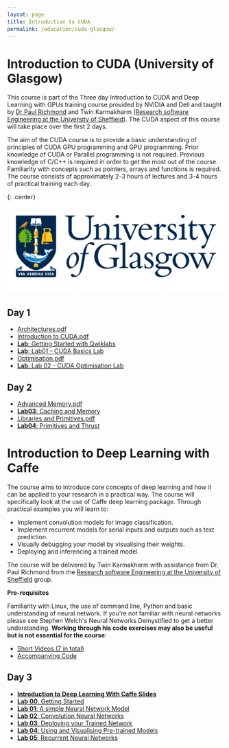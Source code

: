 ```yaml
---
layout: page
title: Introduction to CUDA
permalink: /education/cuda-glasgow/
---
```


# Introduction to CUDA (University of Glasgow) #

This course is part of the Three day Introduction to CUDA and Deep Learning with GPUs training course provided by NVIDIA and Dell and taught by [Dr Paul Richmond](http://paulrichmond.shef.ac.uk/) and Twin Karmakharm ([Research software Engineering at the University of Sheffield](http://rse.shef.ac.uk/)). The CUDA aspect of this course will take place over the first 2 days.

The aim of the CUDA course is to provide a basic understanding of principles of CUDA GPU programming and GPU programming. Prior knowledge of CUDA or Parallel programming is not required. Previous knowledge of C/C++ is required in order to get the most out of the course. Familiarity with concepts such as pointers, arrays and functions is required. The course consists of approximately 2-3 hours of lectures and 3-4 hours of practical training each day.

{: .center}
![University of Glasgow](\static\img\glasgow.jpg)

## Day 1 ##


* [Architectures.pdf](https://drive.google.com/file/d/0B2HbOiEppVPMX19jeGJWa0U1V3M/view?usp=sharing)
* [Introduction to CUDA.pdf](https://drive.google.com/file/d/0B2HbOiEppVPMZy1udkZSS3NMeTQ/view?usp=sharing)
* [**Lab**: Getting Started with Qwiklabs](./qwiklabs)
* [**Lab**: Lab01 - CUDA Basics Lab](./lab01)
* [Optimisation.pdf](https://drive.google.com/file/d/0B2HbOiEppVPMc054VGhxTGdFWms/view?usp=sharing)
* [**Lab**: Lab 02 - CUDA Optimisation Lab](./lab02)


## Day 2 ##


* [Advanced Memory.pdf](https://drive.google.com/file/d/0B2HbOiEppVPMT0NIRS13X014eXc/view?usp=sharing)
* [**Lab03**: Caching and Memory](./lab03)
* [Libraries and Primitives.pdf](https://drive.google.com/file/d/0B2HbOiEppVPMSnAzczhyZ0J6Rjg/view?usp=sharing)
* [**Lab04**: Primitives and Thrust](./lab04)

# Introduction to Deep Learning with Caffe

The course aims to introduce core concepts of deep learning and how it can be applied to your research in a practical way. The course will specifically look at the use of Caffe deep learning package. Through practical examples you will learn to:
* Implement convolution models for image classification.
* Implement recurrent models for serial inputs and outputs such as text prediction.
* Visually debugging your model by visualising their weights.
* Deploying and inferencing a trained model.

The course will be delivered by Twin Karmakharm with assistance from Dr. Paul Richmond from the [Research software Engineering at the University of Sheffield](http://rse.shef.ac.uk/) group.

**Pre-requisites**

Familiarity with Linux, the use of command line, Python and basic understanding of neural network.
If you're not familiar with neural networks please see Stephen Welch's Neural Networks Demystified to get a better understanding. **Working through his code exercises may also be useful but is not essential for the course**:
- [Short Videos (7 in total)](https://www.youtube.com/playlist?list=PLiaHhY2iBX9hdHaRr6b7XevZtgZRa1PoU)
- [Accompanying Code](https://github.com/stephencwelch/Neural-Networks-Demystified)


## Day 3 ##

* [**Introduction to Deep Learning With Caffe Slides**](https://docs.google.com/a/sheffield.ac.uk/presentation/d/1k7nfUyDJfk6VeI0mu5Oxc0svIxppI-hOifLfOHy0ABE/edit?usp=sharing)
* [**Lab 00**: Getting Started](./dl/qwiklabs)
* [**Lab 01**: A simple Neural Network Model](./dl/lab01)
* [**Lab 02**: Convolution Neural Networks](./dl/lab02)
* [**Lab 03**: Deploying your Trained Network](./dl/lab03)
* [**Lab 04**: Using and Visualising Pre-trained Models](./dl/lab04)
* [**Lab 05**: Recurrent Neural Networks](./dl/lab05)

